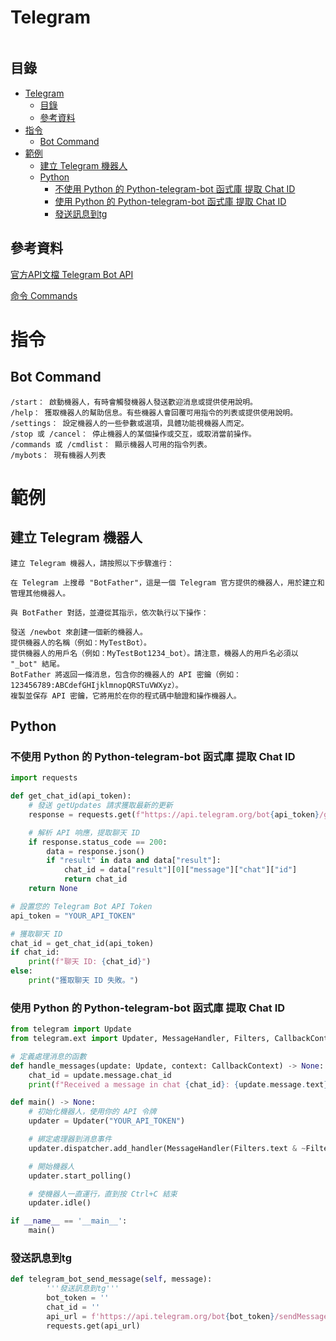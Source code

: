 # Telegram

```
```

## 目錄

- [Telegram](#telegram)
  - [目錄](#目錄)
  - [參考資料](#參考資料)
- [指令](#指令)
  - [Bot Command](#bot-command)
- [範例](#範例)
  - [建立 Telegram 機器人](#建立-telegram-機器人)
  - [Python](#python)
    - [不使用 Python 的 Python-telegram-bot 函式庫 提取 Chat ID](#不使用-python-的-python-telegram-bot-函式庫-提取-chat-id)
    - [使用 Python 的 Python-telegram-bot 函式庫 提取 Chat ID](#使用-python-的-python-telegram-bot-函式庫-提取-chat-id)
    - [發送訊息到tg](#發送訊息到tg)

## 參考資料

[官方API文檔 Telegram Bot API](https://core.telegram.org/bots/api)

[命令 Commands](https://core.telegram.org/bots/features#commands)

# 指令

## Bot Command

```
/start： 啟動機器人，有時會觸發機器人發送歡迎消息或提供使用說明。
/help： 獲取機器人的幫助信息。有些機器人會回覆可用指令的列表或提供使用說明。
/settings： 設定機器人的一些參數或選項，具體功能視機器人而定。
/stop 或 /cancel： 停止機器人的某個操作或交互，或取消當前操作。
/commands 或 /cmdlist： 顯示機器人可用的指令列表。
/mybots： 現有機器人列表
```

# 範例

## 建立 Telegram 機器人

```
建立 Telegram 機器人，請按照以下步驟進行：

在 Telegram 上搜尋 "BotFather"，這是一個 Telegram 官方提供的機器人，用於建立和管理其他機器人。

與 BotFather 對話，並遵從其指示，依次執行以下操作：

發送 /newbot 來創建一個新的機器人。
提供機器人的名稱（例如：MyTestBot）。
提供機器人的用戶名（例如：MyTestBot1234_bot）。請注意，機器人的用戶名必須以 "_bot" 結尾。
BotFather 將返回一條消息，包含你的機器人的 API 密鑰（例如：123456789:ABCdefGHIjklmnopQRSTuVWXyz）。
複製並保存 API 密鑰，它將用於在你的程式碼中驗證和操作機器人。
```

## Python

### 不使用 Python 的 Python-telegram-bot 函式庫 提取 Chat ID

```Python
import requests

def get_chat_id(api_token):
    # 發送 getUpdates 請求獲取最新的更新
    response = requests.get(f"https://api.telegram.org/bot{api_token}/getUpdates")

    # 解析 API 响應，提取聊天 ID
    if response.status_code == 200:
        data = response.json()
        if "result" in data and data["result"]:
            chat_id = data["result"][0]["message"]["chat"]["id"]
            return chat_id
    return None

# 設置您的 Telegram Bot API Token
api_token = "YOUR_API_TOKEN"

# 獲取聊天 ID
chat_id = get_chat_id(api_token)
if chat_id:
    print(f"聊天 ID: {chat_id}")
else:
    print("獲取聊天 ID 失敗。")
```

### 使用 Python 的 Python-telegram-bot 函式庫 提取 Chat ID

```Python
from telegram import Update
from telegram.ext import Updater, MessageHandler, Filters, CallbackContext

# 定義處理消息的函數
def handle_messages(update: Update, context: CallbackContext) -> None:
    chat_id = update.message.chat_id
    print(f"Received a message in chat {chat_id}: {update.message.text}")

def main() -> None:
    # 初始化機器人，使用你的 API 令牌
    updater = Updater("YOUR_API_TOKEN")

    # 綁定處理器到消息事件
    updater.dispatcher.add_handler(MessageHandler(Filters.text & ~Filters.command, handle_messages))

    # 開始機器人
    updater.start_polling()

    # 使機器人一直運行，直到按 Ctrl+C 結束
    updater.idle()

if __name__ == '__main__':
    main()
```

### 發送訊息到tg

```Python
def telegram_bot_send_message(self, message):
        '''發送訊息到tg'''
        bot_token = ''
        chat_id = ''
        api_url = f'https://api.telegram.org/bot{bot_token}/sendMessage?chat_id={chat_id}&text={message}'
        requests.get(api_url)
```
